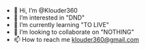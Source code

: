 - 👋 Hi, I’m @Klouder360
- 👀 I’m interested in "DND"
- 🌱 I’m currently learning "TO LIVE"
- 💞️ I’m looking to collaborate on "NOTHING"
- 📫 How to reach me klouder360@gmail.com

